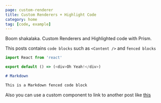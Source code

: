```yaml
---
page: custom-renderer
title: Custom Renderers + Highlight Code
category: home
tag: [code, example]
---
```


Boom shakalaka. Custom Renderers and Highlighted code with Prism.

This posts contains `code blocks` such as `<Content />` and `fenced blocks`

```js
import React from 'react'

export default () => (<div>Oh Yeah!</div>)

```

```md
# Markdown 

This is a Markdown fenced code block

```

Also you can use a custom component to link to another post like <a href="/post/second-post.html">this</a>
